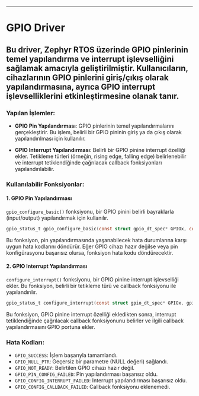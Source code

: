 
---

# GPIO Driver

Bu driver, Zephyr RTOS üzerinde GPIO pinlerinin temel yapılandırma ve interrupt işlevselliğini sağlamak amacıyla geliştirilmiştir. Kullanıcıların, cihazlarının GPIO pinlerini giriş/çıkış olarak yapılandırmasına, ayrıca GPIO interrupt işlevselliklerini etkinleştirmesine olanak tanır.
---
### Yapılan İşlemler:

- **GPIO Pin Yapılandırması**: GPIO pinlerinin temel yapılandırmalarını gerçekleştirir. Bu işlem, belirli bir GPIO pininin giriş ya da çıkış olarak yapılandırılması için kullanılır. 
  
- **GPIO Interrupt Yapılandırması**: Belirli bir GPIO pinine interrupt özelliği ekler. Tetikleme türleri (örneğin, rising edge, falling edge) belirlenebilir ve interrupt tetiklendiğinde çağrılacak callback fonksiyonları yapılandırılabilir.

### Kullanılabilir Fonksiyonlar:

#### 1. GPIO Pin Yapılandırması
`gpio_configure_basic()` fonksiyonu, bir GPIO pinini belirli bayraklarla (input/output) yapılandırmak için kullanılır.

```c
gpio_status_t gpio_configure_basic(const struct gpio_dt_spec* GPIOx, const gpio_flags_t extra_flags);
```

Bu fonksiyon, pin yapılandırmasında yaşanabilecek hata durumlarına karşı uygun hata kodlarını döndürür. Eğer GPIO cihazı hazır değilse veya pin konfigürasyonu başarısız olursa, fonksiyon hata kodu döndürecektir.

#### 2. GPIO Interrupt Yapılandırması
`configure_interrupt()` fonksiyonu, bir GPIO pinine interrupt işlevselliği ekler. Bu fonksiyon, belirli bir tetikleme türü ve callback fonksiyonu ile yapılandırılır.

```c
gpio_status_t configure_interrupt(const struct gpio_dt_spec* GPIOx, gpio_flags_t trigger_type, struct gpio_callback* callback_config, gpio_callback_handler handler_func);
```

Bu fonksiyon, GPIO pinine interrupt özelliği ekledikten sonra, interrupt tetiklendiğinde çağrılacak callback fonksiyonunu belirler ve ilgili callback yapılandırmasını GPIO portuna ekler.

### Hata Kodları:

- `GPIO_SUCCESS`: İşlem başarıyla tamamlandı.
- `GPIO_NULL_PTR`: Geçersiz bir parametre (NULL değeri) sağlandı.
- `GPIO_NOT_READY`: Belirtilen GPIO cihazı hazır değil.
- `GPIO_PIN_CONFIG_FAILED`: Pin yapılandırması başarısız oldu.
- `GPIO_CONFIG_INTERRUPT_FAILED`: Interrupt yapılandırması başarısız oldu.
- `GPIO_CONFIG_CALLBACK_FAILED`: Callback fonksiyonu eklenemedi.

